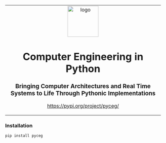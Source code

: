 <table align="center"><tr><td align="center" width="9999">
<img width="100" align="center" alt="logo" src="https://upload.wikimedia.org/wikipedia/commons/thumb/c/c3/Python-logo-notext.svg/1200px-Python-logo-notext.svg.png">

# Computer Engineering in Python
### Bringing Computer Architectures and Real Time Systems to Life Through Pythonic Implementations
https://pypi.org/project/pyceg/

</td></tr></table>

### Installation
`pip install pyceg`


